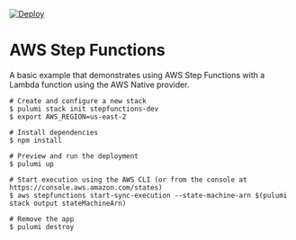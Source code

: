 [![Deploy](https://get.pulumi.com/new/button.svg)](https://app.pulumi.com/new?template=https://github.com/pulumi/pulumi-aws-native/blob/master/examples/aws-native-ts-stepfunctions/README.md)

# AWS Step Functions

A basic example that demonstrates using AWS Step Functions with a Lambda function using the AWS Native provider.

```
# Create and configure a new stack
$ pulumi stack init stepfunctions-dev
$ export AWS_REGION=us-east-2

# Install dependencies
$ npm install

# Preview and run the deployment
$ pulumi up

# Start execution using the AWS CLI (or from the console at https://console.aws.amazon.com/states)
$ aws stepfunctions start-sync-execution --state-machine-arn $(pulumi stack output stateMachineArn)

# Remove the app
$ pulumi destroy
```